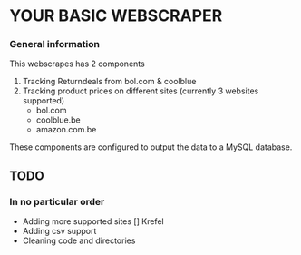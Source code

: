 # YOUR BASIC WEBSCRAPER

### General information

This webscrapes has 2 components

1. Tracking Returndeals from bol.com & coolblue
2. Tracking product prices on different sites (currently 3 websites supported)
   * bol.com
   * coolblue.be
   * amazon.com.be

These components are configured to output the data to a MySQL database.

## TODO
### In no particular order

* Adding more supported sites
    [] Krefel
* Adding csv support
* Cleaning code and directories
